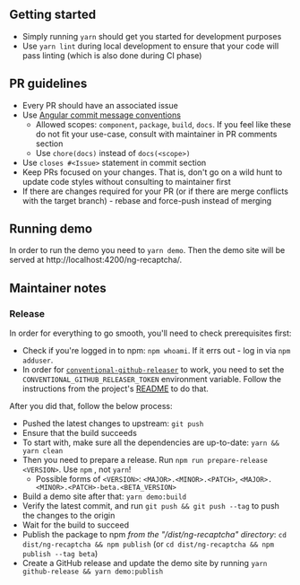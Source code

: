 ## Getting started

- Simply running `yarn` should get you started for development purposes
- Use `yarn lint` during local development to ensure that your code will pass linting (which is also done during CI phase)

## PR guidelines

- Every PR should have an associated issue
- Use [Angular commit message conventions](https://gist.github.com/stephenparish/9941e89d80e2bc58a153)
  - Allowed scopes: `component`, `package`, `build`, `docs`. If you feel like these do not fit your use-case, consult with maintainer in PR comments section
  - Use `chore(docs)` instead of `docs(<scope>)`
- Use `closes #<Issue>` statement in commit <Description> section
- Keep PRs focused on your changes. That is, don't go on a wild hunt to update code styles without consulting to maintainer first
- If there are changes required for your PR (or if there are merge conflicts with the target branch) - rebase and force-push instead of merging

## Running demo

In order to run the demo you need to `yarn demo`. Then the demo site will be served at http://localhost:4200/ng-recaptcha/.

## Maintainer notes

### Release

In order for everything to go smooth, you'll need to check prerequisites first:

- Check if you're logged in to npm: `npm whoami`. If it errs out - log in via `npm adduser`.
- In order for [`conventional-github-releaser`](https://github.com/ckeditor/conventional-github-releaser) to work, you need to set the `CONVENTIONAL_GITHUB_RELEASER_TOKEN` environment variable. Follow the instructions from the project's [README](https://github.com/ckeditor/conventional-github-releaser#setup-token-for-cli) to do that.

After you did that, follow the below process:

- Pushed the latest changes to upstream: `git push`
- Ensure that the build succeeds
- To start with, make sure all the dependencies are up-to-date: `yarn && yarn clean`
- Then you need to prepare a release. Run `npm run prepare-release <VERSION>`. Use `npm` , not `yarn`!
  - Possible forms of `<VERSION>`: `<MAJOR>.<MINOR>.<PATCH>`, `<MAJOR>.<MINOR>.<PATCH>-beta.<BETA_VERSION>`
- Build a demo site after that: `yarn demo:build`
- Verify the latest commit, and run `git push && git push --tag` to push the changes to the origin
- Wait for the build to succeed
- Publish the package to npm _from the "/dist/ng-recaptcha" directory_: `cd dist/ng-recaptcha && npm publish` (or `cd dist/ng-recaptcha && npm publish --tag beta`)
- Create a GitHub release and update the demo site by running `yarn github-release && yarn demo:publish`
